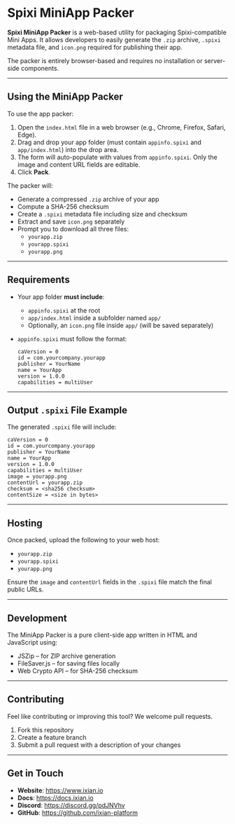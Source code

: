 # Spixi MiniApp Packer

**Spixi MiniApp Packer** is a web-based utility for packaging Spixi-compatible Mini Apps. It allows developers to easily generate the `.zip` archive, `.spixi` metadata file, and `icon.png` required for publishing their app.

The packer is entirely browser-based and requires no installation or server-side components.

---

## Using the MiniApp Packer

To use the app packer:

1. Open the `index.html` file in a web browser (e.g., Chrome, Firefox, Safari, Edge).
2. Drag and drop your app folder (must contain `appinfo.spixi` and `app/index.html`) into the drop area.
3. The form will auto-populate with values from `appinfo.spixi`. Only the image and content URL fields are editable.
4. Click **Pack**.

The packer will:
- Generate a compressed `.zip` archive of your app
- Compute a SHA-256 checksum
- Create a `.spixi` metadata file including size and checksum
- Extract and save `icon.png` separately
- Prompt you to download all three files:
  - `yourapp.zip`
  - `yourapp.spixi`
  - `yourapp.png`

---

## Requirements

- Your app folder **must include**:
  - `appinfo.spixi` at the root
  - `app/index.html` inside a subfolder named `app/`
  - Optionally, an `icon.png` file inside `app/` (will be saved separately)

- `appinfo.spixi` must follow the format:
  ```
  caVersion = 0
  id = com.yourcompany.yourapp
  publisher = YourName
  name = YourApp
  version = 1.0.0
  capabilities = multiUser
  ```

---

## Output `.spixi` File Example

The generated `.spixi` file will include:
```
caVersion = 0
id = com.yourcompany.yourapp
publisher = YourName
name = YourApp
version = 1.0.0
capabilities = multiUser
image = yourapp.png
contentUrl = yourapp.zip
checksum = <sha256 checksum>
contentSize = <size in bytes>
```

---

## Hosting

Once packed, upload the following to your web host:
- `yourapp.zip`
- `yourapp.spixi`
- `yourapp.png`

Ensure the `image` and `contentUrl` fields in the `.spixi` file match the final public URLs.

---

## Development

The MiniApp Packer is a pure client-side app written in HTML and JavaScript using:

- JSZip – for ZIP archive generation
- FileSaver.js – for saving files locally
- Web Crypto API – for SHA-256 checksum

---

## Contributing

Feel like contributing or improving this tool? We welcome pull requests.

1. Fork this repository
2. Create a feature branch
3. Submit a pull request with a description of your changes

---

## Get in Touch

- **Website**: https://www.ixian.io  
- **Docs**: https://docs.ixian.io  
- **Discord**: https://discord.gg/pdJNVhv  
- **GitHub**: https://github.com/ixian-platform

